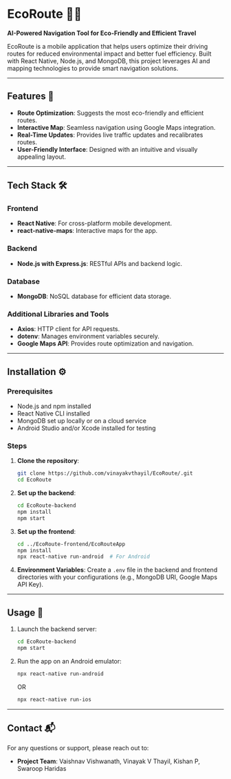 # EcoRoute 🚗🌿  
**AI-Powered Navigation Tool for Eco-Friendly and Efficient Travel**

EcoRoute is a mobile application that helps users optimize their driving routes for reduced environmental impact and better fuel efficiency. Built with React Native, Node.js, and MongoDB, this project leverages AI and mapping technologies to provide smart navigation solutions.

---

## Features 🌟
- **Route Optimization**: Suggests the most eco-friendly and efficient routes.
- **Interactive Map**: Seamless navigation using Google Maps integration.
- **Real-Time Updates**: Provides live traffic updates and recalibrates routes.
- **User-Friendly Interface**: Designed with an intuitive and visually appealing layout.

---

## Tech Stack 🛠️
### **Frontend**
- **React Native**: For cross-platform mobile development.
- **react-native-maps**: Interactive maps for the app.
  
### **Backend**
- **Node.js with Express.js**: RESTful APIs and backend logic.
  
### **Database**
- **MongoDB**: NoSQL database for efficient data storage.

### **Additional Libraries and Tools**
- **Axios**: HTTP client for API requests.
- **dotenv**: Manages environment variables securely.
- **Google Maps API**: Provides route optimization and navigation.

---

## Installation ⚙️
### Prerequisites
- Node.js and npm installed
- React Native CLI installed
- MongoDB set up locally or on a cloud service
- Android Studio and/or Xcode installed for testing

### Steps
1. **Clone the repository**:
   ```bash
   git clone https://github.com/vinayakvthayil/EcoRoute/.git
   cd EcoRoute
   ```

2. **Set up the backend**:
   ```bash
   cd EcoRoute-backend
   npm install
   npm start
   ```

3. **Set up the frontend**:
   ```bash
   cd ../EcoRoute-frontend/EcoRouteApp
   npm install
   npx react-native run-android  # For Android
   ```

4. **Environment Variables**:
   Create a `.env` file in the backend and frontend directories with your configurations (e.g., MongoDB URI, Google Maps API Key).

---

## Usage 🚀
1. Launch the backend server:
   ```bash
   cd EcoRoute-backend
   npm start
   ```
2. Run the app on an Android emulator:
   ```bash
   npx react-native run-android
   ```
   OR
   ```bash
   npx react-native run-ios
   ```
---
## Contact 📬
For any questions or support, please reach out to:
- **Project Team**: Vaishnav Vishwanath, Vinayak V Thayil, Kishan P, Swaroop Haridas
